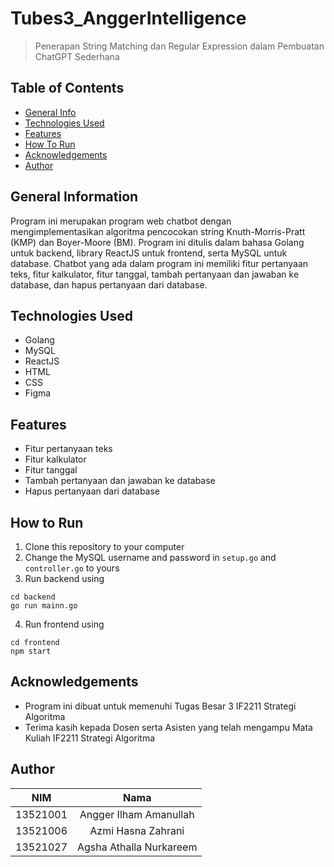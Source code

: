 # Tubes3_AnggerIntelligence
> Penerapan String Matching dan Regular Expression dalam
> Pembuatan ChatGPT Sederhana


## Table of Contents
* [General Info](#General-Information)
* [Technologies Used](#technologies-used)
* [Features](#features)
* [How To Run](#how-to-run)
* [Acknowledgements](#acknowledgements)
* [Author](#author)

## General Information
Program ini merupakan program web chatbot dengan mengimplementasikan algoritma pencocokan string Knuth-Morris-Pratt (KMP) dan Boyer-Moore (BM). Program ini ditulis dalam bahasa Golang untuk backend, library ReactJS untuk frontend, serta MySQL untuk database. Chatbot yang ada dalam program ini memiliki fitur pertanyaan teks, fitur kalkulator, fitur tanggal, tambah pertanyaan dan jawaban ke database, dan hapus pertanyaan dari database.

## Technologies Used
- Golang
- MySQL
- ReactJS
- HTML
- CSS
- Figma

## Features
- Fitur pertanyaan teks
- Fitur kalkulator
- Fitur tanggal
- Tambah pertanyaan dan jawaban ke database
- Hapus pertanyaan dari database

## How to Run
1. Clone this repository to your computer
2. Change the MySQL username and password in ```setup.go``` and ```controller.go``` to yours
2. Run backend using 
```
cd backend
go run mainn.go
```
4. Run frontend using
 ```
 cd frontend
 npm start
 ```

## Acknowledgements
- Program ini dibuat untuk memenuhi Tugas Besar 3 IF2211 Strategi Algoritma
- Terima kasih kepada Dosen serta Asisten yang telah mengampu Mata Kuliah IF2211 Strategi Algoritma 

## Author
| NIM | Nama |
|:---:|:----:|
|13521001| Angger Ilham Amanullah|
|13521006| Azmi Hasna Zahrani|
|13521027| Agsha Athalla Nurkareem|
